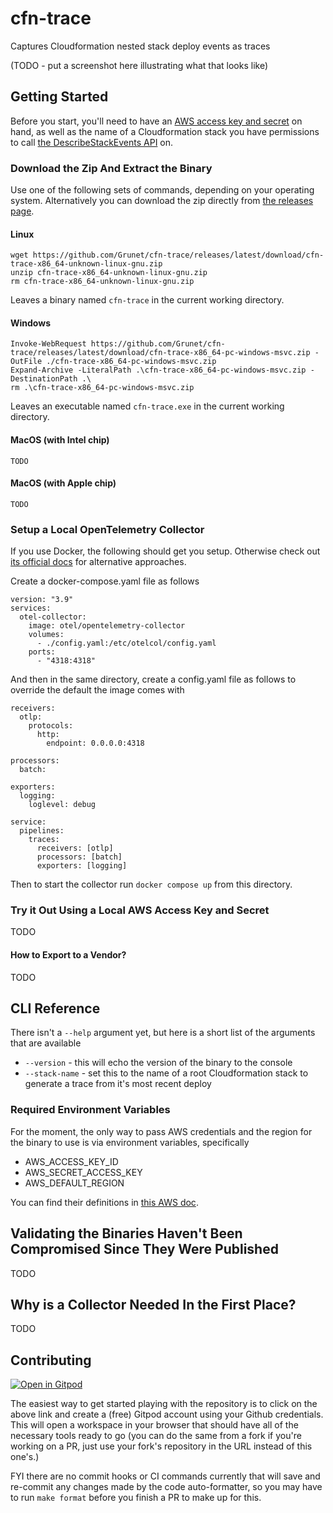 # cfn-trace

Captures Cloudformation nested stack deploy events as traces

(TODO - put a screenshot here illustrating what that looks like)

## Getting Started

Before you start, you'll need to have an
[AWS access key and secret](https://docs.aws.amazon.com/general/latest/gr/aws-sec-cred-types.html#access-keys-and-secret-access-keys)
on hand, as well as the name of a Cloudformation stack you have permissions to
call
[the DescribeStackEvents API](https://docs.aws.amazon.com/AWSCloudFormation/latest/APIReference/API_DescribeStackEvents.html)
on.

### Download the Zip And Extract the Binary

Use one of the following sets of commands, depending on your operating system.
Alternatively you can download the zip directly from
[the releases page](https://github.com/Grunet/cfn-trace/releases).

#### Linux

```
wget https://github.com/Grunet/cfn-trace/releases/latest/download/cfn-trace-x86_64-unknown-linux-gnu.zip
unzip cfn-trace-x86_64-unknown-linux-gnu.zip
rm cfn-trace-x86_64-unknown-linux-gnu.zip
```

Leaves a binary named `cfn-trace` in the current working directory.

#### Windows

```
Invoke-WebRequest https://github.com/Grunet/cfn-trace/releases/latest/download/cfn-trace-x86_64-pc-windows-msvc.zip -OutFile ./cfn-trace-x86_64-pc-windows-msvc.zip
Expand-Archive -LiteralPath .\cfn-trace-x86_64-pc-windows-msvc.zip -DestinationPath .\
rm .\cfn-trace-x86_64-pc-windows-msvc.zip
```

Leaves an executable named `cfn-trace.exe` in the current working directory.

#### MacOS (with Intel chip)

```
TODO
```

#### MacOS (with Apple chip)

```
TODO
```

### Setup a Local OpenTelemetry Collector

If you use Docker, the following should get you setup. Otherwise check out
[its official docs](https://opentelemetry.io/docs/collector/getting-started/)
for alternative approaches.

Create a docker-compose.yaml file as follows

```
version: "3.9"
services:
  otel-collector:
    image: otel/opentelemetry-collector
    volumes:
      - ./config.yaml:/etc/otelcol/config.yaml
    ports:
      - "4318:4318"
```

And then in the same directory, create a config.yaml file as follows to override
the default the image comes with

```
receivers:
  otlp:
    protocols:
      http:
        endpoint: 0.0.0.0:4318

processors:
  batch:

exporters:
  logging:
    loglevel: debug

service:
  pipelines:
    traces:
      receivers: [otlp]
      processors: [batch]
      exporters: [logging]
```

Then to start the collector run `docker compose up` from this directory.

### Try it Out Using a Local AWS Access Key and Secret

TODO

#### How to Export to a Vendor?

TODO

## CLI Reference

There isn't a `--help` argument yet, but here is a short list of the arguments
that are available

- `--version` - this will echo the version of the binary to the console
- `--stack-name` - set this to the name of a root Cloudformation stack to
  generate a trace from it's most recent deploy

### Required Environment Variables

For the moment, the only way to pass AWS credentials and the region for the
binary to use is via environment variables, specifically

- AWS_ACCESS_KEY_ID
- AWS_SECRET_ACCESS_KEY
- AWS_DEFAULT_REGION

You can find their definitions in
[this AWS doc](https://docs.aws.amazon.com/cli/latest/userguide/cli-configure-envvars.html).

## Validating the Binaries Haven't Been Compromised Since They Were Published

TODO

## Why is a Collector Needed In the First Place?

TODO

## Contributing

[![Open in Gitpod](https://gitpod.io/button/open-in-gitpod.svg)](https://gitpod.io/#https://github.com/Grunet/cfn-trace)

The easiest way to get started playing with the repository is to click on the
above link and create a (free) Gitpod account using your Github credentials.
This will open a workspace in your browser that should have all of the necessary
tools ready to go (you can do the same from a fork if you're working on a PR,
just use your fork's repository in the URL instead of this one's.)

FYI there are no commit hooks or CI commands currently that will save and
re-commit any changes made by the code auto-formatter, so you may have to run
`make format` before you finish a PR to make up for this.
